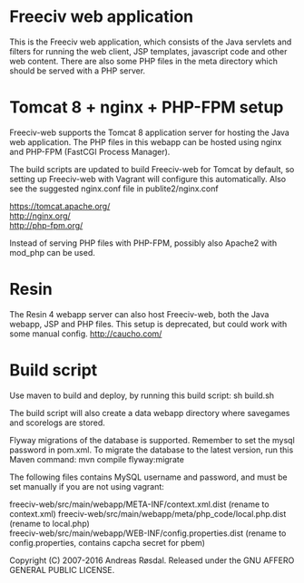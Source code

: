 Freeciv web application 
=======================

This is the Freeciv web application, which consists of the Java servlets 
and filters for running the web client, JSP templates, javascript code
and other web content. There are also some PHP files in the meta directory
which should be served with a PHP server.

Tomcat 8 + nginx + PHP-FPM setup
================================
Freeciv-web supports the Tomcat 8 application server for hosting the Java web application.
The PHP files in this webapp can be hosted using nginx and PHP-FPM 
(FastCGI Process Manager). 

The build scripts are updated to build Freeciv-web for Tomcat by default,
so setting up Freeciv-web with Vagrant will configure this automatically.
Also see the suggested nginx.conf file in publite2/nginx.conf

  https://tomcat.apache.org/  
  http://nginx.org/  
  http://php-fpm.org/  

Instead of serving PHP files with PHP-FPM, possibly also Apache2 with mod_php can be used. 

Resin
=====
The Resin 4 webapp server can also host Freeciv-web, both the Java webapp,
JSP and PHP files. This setup is deprecated, but could work with some manual config.
  http://caucho.com/

Build script
============
Use maven to build and deploy, by running this build script: 
sh build.sh

The build script will also create a data webapp directory where savegames and scorelogs are stored.

Flyway migrations of the database is supported. Remember to set the mysql password in pom.xml. To migrate the database to the latest version, run this Maven command:
mvn compile flyway:migrate


The following files contains MySQL username and password, and must be set manually
if you are not using vagrant:

freeciv-web/src/main/webapp/META-INF/context.xml.dist  (rename to context.xml)
freeciv-web/src/main/webapp/meta/php_code/local.php.dist  (rename to local.php)  
freeciv-web/src/main/webapp/WEB-INF/config.properties.dist  (rename to config.properties, contains capcha secret for pbem)  


Copyright (C) 2007-2016 Andreas Røsdal. 
Released under the GNU AFFERO GENERAL PUBLIC LICENSE.


